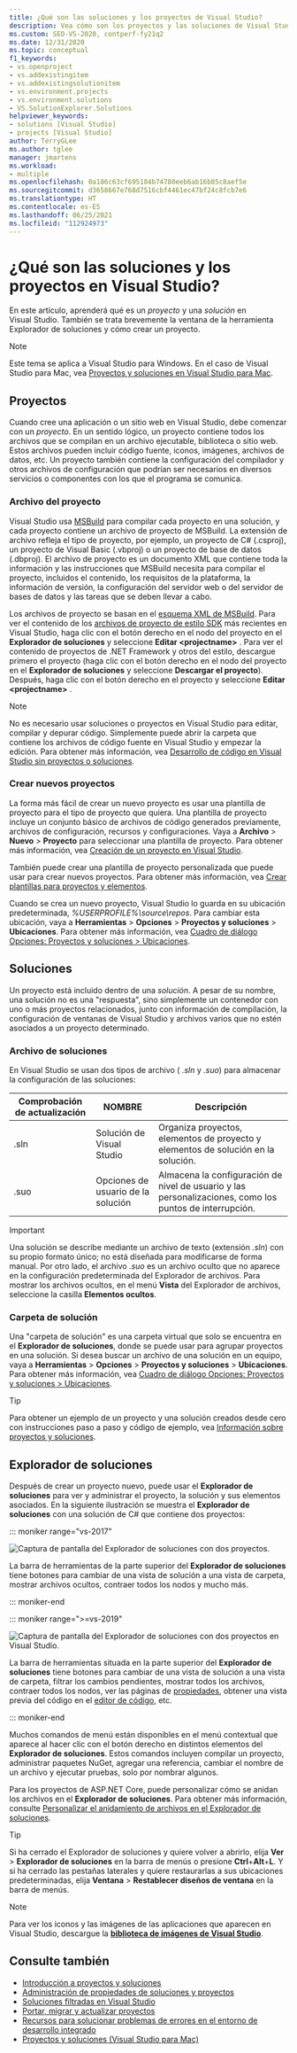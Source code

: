 ```yaml
---
title: ¿Qué son las soluciones y los proyectos de Visual Studio?
description: Vea cómo son los proyectos y las soluciones de Visual Studio, cómo se crean proyectos nuevos a partir de una plantilla y cómo se pueden ver y administrar los proyectos en el Explorador de soluciones.
ms.custom: SEO-VS-2020, contperf-fy21q2
ms.date: 12/31/2020
ms.topic: conceptual
f1_keywords:
- vs.openproject
- vs.addexistingitem
- vs.addexistingsolutionitem
- vs.environment.projects
- vs.environment.solutions
- VS.SolutionExplorer.Solutions
helpviewer_keywords:
- solutions [Visual Studio]
- projects [Visual Studio]
author: TerryGLee
ms.author: tglee
manager: jmartens
ms.workload:
- multiple
ms.openlocfilehash: 0a186c63cf695184b74780eeb6ab16b85c8aef5e
ms.sourcegitcommit: d3658667e768d7516cbf4461ec47bf24c8fcb7e6
ms.translationtype: HT
ms.contentlocale: es-ES
ms.lasthandoff: 06/25/2021
ms.locfileid: "112924973"
---
```

# <a name="what-are-solutions-and-projects-in-visual-studio"></a>¿Qué son las soluciones y los proyectos en Visual Studio?

En este artículo, aprenderá qué es un *proyecto* y una *solución* en Visual Studio. También se trata brevemente la ventana de la herramienta Explorador de soluciones y cómo crear un proyecto.

> [!NOTE]
> Este tema se aplica a Visual Studio para Windows. En el caso de Visual Studio para Mac, vea [Proyectos y soluciones en Visual Studio para Mac](/visualstudio/mac/projects-and-solutions).

## <a name="projects"></a>Proyectos

Cuando cree una aplicación o un sitio web en Visual Studio, debe comenzar con un *proyecto*. En un sentido lógico, un proyecto contiene todos los archivos que se compilan en un archivo ejecutable, biblioteca o sitio web. Estos archivos pueden incluir código fuente, iconos, imágenes, archivos de datos, etc. Un proyecto también contiene la configuración del compilador y otros archivos de configuración que podrían ser necesarios en diversos servicios o componentes con los que el programa se comunica.

### <a name="project-file"></a>Archivo del proyecto

Visual Studio usa [MSBuild](../msbuild/msbuild.md) para compilar cada proyecto en una solución, y cada proyecto contiene un archivo de proyecto de MSBuild. La extensión de archivo refleja el tipo de proyecto, por ejemplo, un proyecto de C# (.csproj), un proyecto de Visual Basic (.vbproj) o un proyecto de base de datos (.dbproj). El archivo de proyecto es un documento XML que contiene toda la información y las instrucciones que MSBuild necesita para compilar el proyecto, incluidos el contenido, los requisitos de la plataforma, la información de versión, la configuración del servidor web o del servidor de bases de datos y las tareas que se deben llevar a cabo.

Los archivos de proyecto se basan en el [esquema XML de MSBuild](../msbuild/msbuild-project-file-schema-reference.md). Para ver el contenido de los [archivos de proyecto de estilo SDK](../msbuild/how-to-use-project-sdk.md) más recientes en Visual Studio, haga clic con el botón derecho en el nodo del proyecto en el **Explorador de soluciones** y seleccione **Editar \<projectname\>** . Para ver el contenido de proyectos de .NET Framework y otros del estilo, descargue primero el proyecto (haga clic con el botón derecho en el nodo del proyecto en el **Explorador de soluciones** y seleccione **Descargar el proyecto**). Después, haga clic con el botón derecho en el proyecto y seleccione **Editar \<projectname\>** .

> [!NOTE]
> No es necesario usar soluciones o proyectos en Visual Studio para editar, compilar y depurar código. Simplemente puede abrir la carpeta que contiene los archivos de código fuente en Visual Studio y empezar la edición. Para obtener más información, vea [Desarrollo de código en Visual Studio sin proyectos o soluciones](../ide/develop-code-in-visual-studio-without-projects-or-solutions.md).

### <a name="create-new-projects"></a>Crear nuevos proyectos

La forma más fácil de crear un nuevo proyecto es usar una plantilla de proyecto para el tipo de proyecto que quiera. Una plantilla de proyecto incluye un conjunto básico de archivos de código generados previamente, archivos de configuración, recursos y configuraciones. Vaya a **Archivo** > **Nuevo** > **Proyecto** para seleccionar una plantilla de proyecto. Para obtener más información, vea [Creación de un proyecto en Visual Studio](create-new-project.md).

También puede crear una plantilla de proyecto personalizada que puede usar para crear nuevos proyectos. Para obtener más información, vea [Crear plantillas para proyectos y elementos](../ide/creating-project-and-item-templates.md).

Cuando se crea un nuevo proyecto, Visual Studio lo guarda en su ubicación predeterminada, *%USERPROFILE%\source\repos*. Para cambiar esta ubicación, vaya a **Herramientas** > **Opciones** > **Proyectos y soluciones** > **Ubicaciones**. Para obtener más información, vea [Cuadro de diálogo Opciones: Proyectos y soluciones > Ubicaciones](./reference/projects-solutions-locations-options.md).

## <a name="solutions"></a>Soluciones

Un proyecto está incluido dentro de una *solución*. A pesar de su nombre, una solución no es una "respuesta", sino simplemente un contenedor con uno o más proyectos relacionados, junto con información de compilación, la configuración de ventanas de Visual Studio y archivos varios que no estén asociados a un proyecto determinado.

### <a name="solution-file"></a>Archivo de soluciones

En Visual Studio se usan dos tipos de archivo ( *.sln* y *.suo*) para almacenar la configuración de las soluciones:

|Comprobación de actualización|NOMBRE|Descripción|
|---------------|----------|-----------------|
|.sln|Solución de Visual Studio|Organiza proyectos, elementos de proyecto y elementos de solución en la solución.|
|.suo|Opciones de usuario de la solución|Almacena la configuración de nivel de usuario y las personalizaciones, como los puntos de interrupción.|

> [!IMPORTANT]
> Una solución se describe mediante un archivo de texto (extensión *.sln*) con su propio formato único; no está diseñada para modificarse de forma manual. Por otro lado, el archivo *.suo* es un archivo oculto que no aparece en la configuración predeterminada del Explorador de archivos. Para mostrar los archivos ocultos, en el menú **Vista** del Explorador de archivos, seleccione la casilla **Elementos ocultos**.

### <a name="solution-folder"></a>Carpeta de solución

Una "carpeta de solución" es una carpeta virtual que solo se encuentra en el **Explorador de soluciones**, donde se puede usar para agrupar proyectos en una solución. Si desea buscar un archivo de una solución en un equipo, vaya a **Herramientas** > **Opciones** > **Proyectos y soluciones** > **Ubicaciones**. Para obtener más información, vea [Cuadro de diálogo Opciones: Proyectos y soluciones > Ubicaciones](./reference/projects-solutions-locations-options.md).

> [!TIP]
> Para obtener un ejemplo de un proyecto y una solución creados desde cero con instrucciones paso a paso y código de ejemplo, vea [Información sobre proyectos y soluciones](../get-started/tutorial-projects-solutions.md).

## <a name="solution-explorer"></a>Explorador de soluciones

Después de crear un proyecto nuevo, puede usar el **Explorador de soluciones** para ver y administrar el proyecto, la solución y sus elementos asociados. En la siguiente ilustración se muestra el **Explorador de soluciones** con una solución de C# que contiene dos proyectos:

::: moniker range="vs-2017"

![Captura de pantalla del Explorador de soluciones con dos proyectos.](../ide/media/vs2015_solution_explorer.png)

La barra de herramientas de la parte superior del **Explorador de soluciones** tiene botones para cambiar de una vista de solución a una vista de carpeta, mostrar archivos ocultos, contraer todos los nodos y mucho más.

::: moniker-end

::: moniker range=">=vs-2019"

![Captura de pantalla del Explorador de soluciones con dos proyectos en Visual Studio.](../ide/media/solution-explorer.png)

La barra de herramientas situada en la parte superior del **Explorador de soluciones** tiene botones para cambiar de una vista de solución a una vista de carpeta, filtrar los cambios pendientes, mostrar todos los archivos, contraer todos los nodos, ver las páginas de [propiedades](managing-project-and-solution-properties.md), obtener una vista previa del código en el [editor de código](writing-code-in-the-code-and-text-editor.md), etc.

::: moniker-end

Muchos comandos de menú están disponibles en el menú contextual que aparece al hacer clic con el botón derecho en distintos elementos del **Explorador de soluciones**. Estos comandos incluyen compilar un proyecto, administrar paquetes NuGet, agregar una referencia, cambiar el nombre de un archivo y ejecutar pruebas, solo por nombrar algunos.

Para los proyectos de ASP.NET Core, puede personalizar cómo se anidan los archivos en el **Explorador de soluciones**. Para obtener más información, consulte [Personalizar el anidamiento de archivos en el Explorador de soluciones](file-nesting-solution-explorer.md).

> [!TIP]
> Si ha cerrado el Explorador de soluciones y quiere volver a abrirlo, elija **Ver** > **Explorador de soluciones** en la barra de menús o presione **Ctrl**+**Alt**+**L**. Y si ha cerrado las pestañas laterales y quiere restaurarlas a sus ubicaciones predeterminadas, elija **Ventana** > **Restablecer diseños de ventana** en la barra de menús.

> [!NOTE]
> Para ver los iconos y las imágenes de las aplicaciones que aparecen en Visual Studio, descargue la [**biblioteca de imágenes de Visual Studio**](https://www.microsoft.com/download/details.aspx?id=35825).

## <a name="see-also"></a>Consulte también

- [Introducción a proyectos y soluciones](../get-started/tutorial-projects-solutions.md)
- [Administración de propiedades de soluciones y proyectos](managing-project-and-solution-properties.md)
- [Soluciones filtradas en Visual Studio](filtered-solutions.md)
- [Portar, migrar y actualizar proyectos](../porting/port-migrate-and-upgrade-visual-studio-projects.md)
- [Recursos para solucionar problemas de errores en el entorno de desarrollo integrado](./reference/resources-for-troubleshooting-integrated-development-environment-errors.md)
- [Proyectos y soluciones (Visual Studio para Mac)](/visualstudio/mac/projects-and-solutions)
